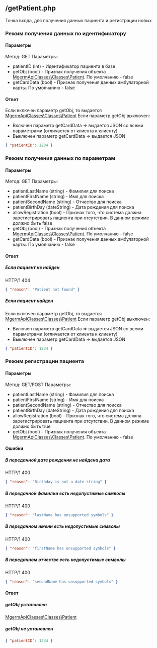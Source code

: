 ## /getPatient.php

Точка входа, для получения данных пациента и регистрации новых

### Режим получения данных по идентификатору

#### Параметры

Метод: GET
Параметры:

- patientID (int) - Идентификатор пациента в базе
- getObj (bool) - Признак получения объекта [MgermApiClasses\Classes\Patient](/src/Classes/Patient.php). По умолчанию - false
- getCardData (bool) - Признак получения данных амбулаторной карты. По умолчанию - false

#### Ответ

Если включен параметр getObj, то выдается [MgermApiClasses\Classes\Patient](/docs/standart.md#mgermapiclassesclassespatient)
Если параметр getObj выключен:

- Включен параметр getCardData => выдается JSON со всеми параметрами (отличается от клиента к клиенту)
- Выключен параметр getCardData => выдается JSON

```json
{ "patientID": 1234 }
```

### Режим получения данных по параметрам

#### Параметры

Метод: GET
Параметры:

- patientLastName (string) - Фамилия для поиска
- patientFirstName (string) - Имя для поиска
- patientSecondName (string) - Отчество для поиска
- patientBirthDay (dateString) - Дата рождения для поиска
- allowRegistration (bool) - Признак того, что система должна зарегистрировать пациента при отсутствии. В данном режиме должно быть false
- getObj (bool) - Признак получения объекта [MgermApiClasses\Classes\Patient](/src/Classes/Patient.php). По умолчанию - false
- getCardData (bool) - Признак получения данных амбулаторной карты. По умолчанию - false

#### Ответ

##### Если пациент не найден

HTTP/1 404

```json
{ "reason": "Patient not found" }
```

##### Если пациент найден

Если включен параметр getObj, то выдается [MgermApiClasses\Classes\Patient](/docs/standart.md#mgermapiclassesclassespatient)
Если параметр getObj выключен:

- Включен параметр getCardData => выдается JSON со всеми параметрами (отличается от клиента к клиенту)
- Выключен параметр getCardData => выдается JSON

```json
{ "patientID": 1234 }
```

### Режим регистрации пациента

#### Параметры

Метод: GET/POST
Параметры:

- patientLastName (string) - Фамилия для поиска
- patientFirstName (string) - Имя для поиска
- patientSecondName (string) - Отчество для поиска
- patientBirthDay (dateString) - Дата рождения для поиска
- allowRegistration (bool) - Признак того, что система должна зарегистрировать пациента при отсутствии. В данном режиме должно быть true
- getObj (bool) - Признак получения объекта [MgermApiClasses\Classes\Patient](/src/Classes/Patient.php). По умолчанию - false

#### Ошибки

##### В переданной дате рождения не найдена дата

HTTP/1 400

```json
{ "reason": "Birthday is not a date string" }
```

##### В переданной фамилии есть недопустимые символы

HTTP/1 400

```json
{ "reason": "lastName has unsupported symbols" }
```

##### В переданном имени есть недопустимые символы

HTTP/1 400

```json
{ "reason": "firstName has unsupported symbols" }
```

##### В переданном отчестве есть недопустимые символы

HTTP/1 400

```json
{ "reason": "secondName has unsupported symbols" }
```

#### Ответ

##### getObj установлен

[MgermApiClasses\Classes\Patient](/docs/standart.md#mgermapiclassesclassespatient)

##### getObj не установлен

```json
{ "patientID": 1234 }
```
